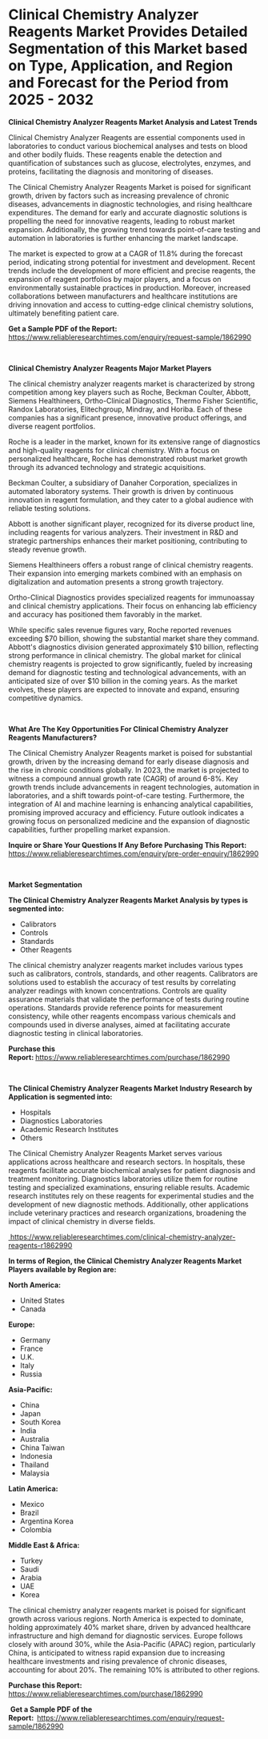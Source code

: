 <p><h1>Clinical Chemistry Analyzer Reagents Market Provides Detailed Segmentation of this Market based on Type, Application, and Region and Forecast for the Period from 2025 - 2032</h1></p><p><strong>Clinical Chemistry Analyzer Reagents Market Analysis and Latest Trends</strong></p>
<p><p>Clinical Chemistry Analyzer Reagents are essential components used in laboratories to conduct various biochemical analyses and tests on blood and other bodily fluids. These reagents enable the detection and quantification of substances such as glucose, electrolytes, enzymes, and proteins, facilitating the diagnosis and monitoring of diseases. </p><p>The Clinical Chemistry Analyzer Reagents Market is poised for significant growth, driven by factors such as increasing prevalence of chronic diseases, advancements in diagnostic technologies, and rising healthcare expenditures. The demand for early and accurate diagnostic solutions is propelling the need for innovative reagents, leading to robust market expansion. Additionally, the growing trend towards point-of-care testing and automation in laboratories is further enhancing the market landscape.</p><p>The market is expected to grow at a CAGR of 11.8% during the forecast period, indicating strong potential for investment and development. Recent trends include the development of more efficient and precise reagents, the expansion of reagent portfolios by major players, and a focus on environmentally sustainable practices in production. Moreover, increased collaborations between manufacturers and healthcare institutions are driving innovation and access to cutting-edge clinical chemistry solutions, ultimately benefiting patient care.</p></p>
<p><strong>Get a Sample PDF of the Report:&nbsp;</strong> <a href="https://www.reliableresearchtimes.com/enquiry/request-sample/1862990?utm_campaign=3113&utm_medium=2&utm_source=Github&utm_content=ia&utm_term=14042025&utm_id=clinical-chemistry-analyzer-reagents">https://www.reliableresearchtimes.com/enquiry/request-sample/1862990</a></p>
<p>&nbsp;</p>
<p><strong>Clinical Chemistry Analyzer Reagents Major Market Players</strong></p>
<p><p>The clinical chemistry analyzer reagents market is characterized by strong competition among key players such as Roche, Beckman Coulter, Abbott, Siemens Healthineers, Ortho-Clinical Diagnostics, Thermo Fisher Scientific, Randox Laboratories, Elitechgroup, Mindray, and Horiba. Each of these companies has a significant presence, innovative product offerings, and diverse reagent portfolios.</p><p>Roche is a leader in the market, known for its extensive range of diagnostics and high-quality reagents for clinical chemistry. With a focus on personalized healthcare, Roche has demonstrated robust market growth through its advanced technology and strategic acquisitions.</p><p>Beckman Coulter, a subsidiary of Danaher Corporation, specializes in automated laboratory systems. Their growth is driven by continuous innovation in reagent formulation, and they cater to a global audience with reliable testing solutions. </p><p>Abbott is another significant player, recognized for its diverse product line, including reagents for various analyzers. Their investment in R&D and strategic partnerships enhances their market positioning, contributing to steady revenue growth.</p><p>Siemens Healthineers offers a robust range of clinical chemistry reagents. Their expansion into emerging markets combined with an emphasis on digitalization and automation presents a strong growth trajectory.</p><p>Ortho-Clinical Diagnostics provides specialized reagents for immunoassay and clinical chemistry applications. Their focus on enhancing lab efficiency and accuracy has positioned them favorably in the market.</p><p>While specific sales revenue figures vary, Roche reported revenues exceeding $70 billion, showing the substantial market share they command. Abbott's diagnostics division generated approximately $10 billion, reflecting strong performance in clinical chemistry. The global market for clinical chemistry reagents is projected to grow significantly, fueled by increasing demand for diagnostic testing and technological advancements, with an anticipated size of over $10 billion in the coming years. As the market evolves, these players are expected to innovate and expand, ensuring competitive dynamics.</p></p>
<p>&nbsp;</p>
<p><strong>What Are The Key Opportunities For Clinical Chemistry Analyzer Reagents Manufacturers?</strong></p>
<p><p>The Clinical Chemistry Analyzer Reagents market is poised for substantial growth, driven by the increasing demand for early disease diagnosis and the rise in chronic conditions globally. In 2023, the market is projected to witness a compound annual growth rate (CAGR) of around 6-8%. Key growth trends include advancements in reagent technologies, automation in laboratories, and a shift towards point-of-care testing. Furthermore, the integration of AI and machine learning is enhancing analytical capabilities, promising improved accuracy and efficiency. Future outlook indicates a growing focus on personalized medicine and the expansion of diagnostic capabilities, further propelling market expansion.</p></p>
<p><strong>Inquire or Share Your Questions If Any Before Purchasing This Report:</strong> <a href="https://www.reliableresearchtimes.com/enquiry/pre-order-enquiry/1862990?utm_campaign=3113&utm_medium=2&utm_source=Github&utm_content=ia&utm_term=14042025&utm_id=clinical-chemistry-analyzer-reagents">https://www.reliableresearchtimes.com/enquiry/pre-order-enquiry/1862990</a></p>
<p>&nbsp;</p>
<p><strong>Market Segmentation</strong></p>
<p><strong>The Clinical Chemistry Analyzer Reagents Market Analysis by types is segmented into:</strong></p>
<p><ul><li>Calibrators</li><li>Controls</li><li>Standards</li><li>Other Reagents</li></ul></p>
<p><p>The clinical chemistry analyzer reagents market includes various types such as calibrators, controls, standards, and other reagents. Calibrators are solutions used to establish the accuracy of test results by correlating analyzer readings with known concentrations. Controls are quality assurance materials that validate the performance of tests during routine operations. Standards provide reference points for measurement consistency, while other reagents encompass various chemicals and compounds used in diverse analyses, aimed at facilitating accurate diagnostic testing in clinical laboratories.</p></p>
<p><strong>Purchase this Report:&nbsp;</strong><a href="https://www.reliableresearchtimes.com/purchase/1862990?utm_campaign=3113&utm_medium=2&utm_source=Github&utm_content=ia&utm_term=14042025&utm_id=clinical-chemistry-analyzer-reagents">https://www.reliableresearchtimes.com/purchase/1862990</a></p>
<p>&nbsp;</p>
<p><strong>The Clinical Chemistry Analyzer Reagents Market Industry Research by Application is segmented into:</strong></p>
<p><ul><li>Hospitals</li><li>Diagnostics Laboratories</li><li>Academic Research Institutes</li><li>Others</li></ul></p>
<p><p>The Clinical Chemistry Analyzer Reagents Market serves various applications across healthcare and research sectors. In hospitals, these reagents facilitate accurate biochemical analyses for patient diagnosis and treatment monitoring. Diagnostics laboratories utilize them for routine testing and specialized examinations, ensuring reliable results. Academic research institutes rely on these reagents for experimental studies and the development of new diagnostic methods. Additionally, other applications include veterinary practices and research organizations, broadening the impact of clinical chemistry in diverse fields.</p></p>
<p><a href="https://www.reliableresearchtimes.com/clinical-chemistry-analyzer-reagents-r1862990?utm_campaign=3113&utm_medium=2&utm_source=Github&utm_content=ia&utm_term=14042025&utm_id=clinical-chemistry-analyzer-reagents">&nbsp;https://www.reliableresearchtimes.com/clinical-chemistry-analyzer-reagents-r1862990</a></p>
<p><strong>In terms of Region, the Clinical Chemistry Analyzer Reagents Market Players available by Region are:</strong></p>
<p>
    <p> <strong> North America: </strong>
        <ul>
            <li>United States</li>
            <li>Canada</li>
        </ul>
        </p> 
    <p> <strong> Europe: </strong>
        <ul>
            <li>Germany</li>
            <li>France</li>
            <li>U.K.</li>
            <li>Italy</li>
            <li>Russia</li>
        </ul>
        </p> 
    <p> <strong> Asia-Pacific: </strong>
        <ul>
            <li>China</li>
            <li>Japan</li>
            <li>South Korea</li>
            <li>India</li>
            <li>Australia</li>
            <li>China Taiwan</li>
            <li>Indonesia</li>
            <li>Thailand</li>
            <li>Malaysia</li>
        </ul>
        </p> 
    <p> <strong> Latin America: </strong>
        <ul>
            <li>Mexico</li>
            <li>Brazil</li>
            <li>Argentina Korea</li>
            <li>Colombia</li>
        </ul>
        </p> 
    <p> <strong> Middle East & Africa: </strong>
        <ul>
            <li>Turkey</li>
            <li>Saudi</li>
            <li>Arabia</li>
            <li>UAE</li>
            <li>Korea</li>
        </ul>
    </p>
    </p>
<p><p>The clinical chemistry analyzer reagents market is poised for significant growth across various regions. North America is expected to dominate, holding approximately 40% market share, driven by advanced healthcare infrastructure and high demand for diagnostic services. Europe follows closely with around 30%, while the Asia-Pacific (APAC) region, particularly China, is anticipated to witness rapid expansion due to increasing healthcare investments and rising prevalence of chronic diseases, accounting for about 20%. The remaining 10% is attributed to other regions.</p></p>
<p><strong>Purchase this Report: </strong><a href="https://www.reliableresearchtimes.com/purchase/1862990?utm_campaign=3113&utm_medium=2&utm_source=Github&utm_content=ia&utm_term=14042025&utm_id=clinical-chemistry-analyzer-reagents">https://www.reliableresearchtimes.com/purchase/1862990</a></p>
<p>&nbsp;<strong>Get a Sample PDF of the Report:&nbsp;&nbsp;</strong><a href="https://www.reliableresearchtimes.com/enquiry/request-sample/1862990?utm_campaign=3113&utm_medium=2&utm_source=Github&utm_content=ia&utm_term=14042025&utm_id=clinical-chemistry-analyzer-reagents">https://www.reliableresearchtimes.com/enquiry/request-sample/1862990</a></p>
<p><strong></strong></p>
<p><p></p><p></p><p></p></p>